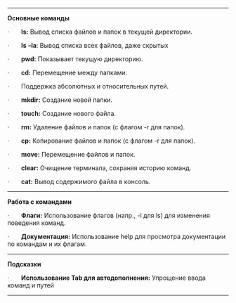 
---

**Основные команды**

·       **ls:** Вывод списка файлов и папок в текущей директории.

·       **ls** **–la**: Вывод списка всех файлов, даже скрытых

·       **pwd:** Показывает текущую директорию.

·       **cd:** Перемещение между папками.

·       Поддержка абсолютных и относительных путей.

·       **mkdir:** Создание новой папки.

·       **touch:** Создание нового файла.

·       **rm:** Удаление файлов и папок (с флагом -r для папок).

·       **cp:** Копирование файлов и папок (с флагом -r для папок).

·       **move:** Перемещение файлов и папок.

·       **clear:** Очищение терминала, сохраняя историю команд.

·       **cat:** Вывод содержимого файла в консоль.


---


**Работа с командами**

·       **Флаги:** Использование флагов (напр., -l для ls) для изменения поведения команд.

·       **Документация:** Использование help для просмотра документации по командам и их флагам.


---

**Подсказки**

·       **Использование Tab для автодополнения:** Упрощение ввода команд и путей

---
